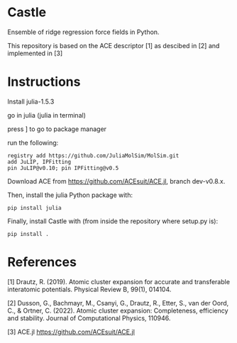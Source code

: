 # Castle

Ensemble of ridge regression force fields in Python.

This repository is based on the ACE descriptor [1] as descibed in [2] and implemented in [3]


# Instructions

Install julia-1.5.3

go in julia (julia in terminal)

press ] to go to package manager

run the following:


	registry add https://github.com/JuliaMolSim/MolSim.git
	add JuLIP, IPFitting
	pin JuLIP@v0.10; pin IPFitting@v0.5

Download ACE from https://github.com/ACEsuit/ACE.jl, branch dev-v0.8.x.

Then, install the julia Python package with:

	pip install julia

Finally, install Castle with (from inside the repository where setup.py is):

	pip install .

# References
[1] Drautz, R. (2019). Atomic cluster expansion for accurate and transferable interatomic potentials. Physical Review B, 99(1), 014104.

[2] Dusson, G., Bachmayr, M., Csanyi, G., Drautz, R., Etter, S., van der Oord, C., & Ortner, C. (2022). Atomic cluster expansion: Completeness, efficiency and stability. Journal of Computational Physics, 110946.

[3] ACE.jl https://github.com/ACEsuit/ACE.jl
